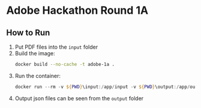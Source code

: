  # Adobe Hackathon Round 1A

## How to Run

1. Put PDF files into the `input` folder
2. Build the image:
   ```bash
   docker build --no-cache -t adobe-1a .
3. Run the container:
   ```powershell
   docker run --rm -v ${PWD}\input:/app/input -v ${PWD}\output:/app/output --network none adobe-1a
4. Output json files can be seen from the `output` folder
